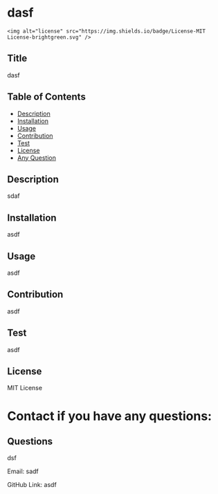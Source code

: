 # dasf
  
    <img alt="license" src="https://img.shields.io/badge/License-MIT License-brightgreen.svg" />
  
  
  ## Title
  dasf

  ## Table of Contents
  * [Description](#description)
  * [Installation](#installation)
  * [Usage](#usage)
  * [Contribution](#contribution)
  * [Test](#test)
  * [License](#license)
  * [Any Question](#questions)

  ## Description
  sdaf
  
  ## Installation
  asdf
  
  ## Usage
  asdf
  
  ## Contribution
  asdf
  
  ## Test
  asdf
  
  ## License
  MIT License

  # Contact if you have any questions:

  ## Questions
  dsf

  Email:
  sadf

  GitHub Link:
  asdf
